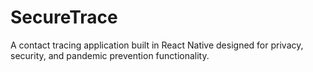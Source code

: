 # SecureTrace
A contact tracing application built in React Native designed for privacy, security, and pandemic prevention functionality. 
